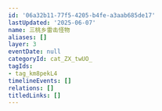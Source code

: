 ```yaml
---
id: '06a32b11-77f5-4205-b4fe-a3aab685de17'
lastUpdated: '2025-06-07'
name: 三桃乡雷击怪物
aliases: []
layer: 3
eventDate: null
categoryId: cat_ZX_twUO_
tagIds:
- tag_km8pekL4
timelineEvents: []
relations: []
titledLinks: []
---
```


